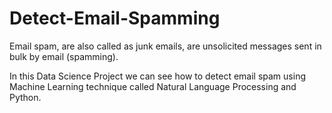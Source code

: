 # Detect-Email-Spamming

Email spam, are also called as junk emails, are unsolicited messages sent in bulk by email (spamming).

In this Data Science Project we can see how to detect email spam using Machine Learning technique called Natural Language Processing and Python.
